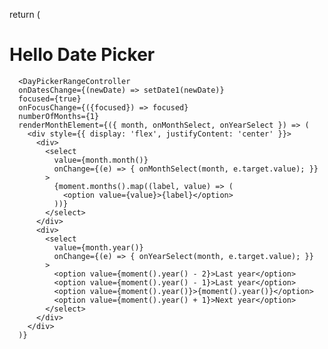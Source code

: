 return (
    <div className="App">
      <h1>Hello Date Picker</h1>

      <DayPickerRangeController            
      onDatesChange={(newDate) => setDate1(newDate)}
      focused={true}
      onFocusChange={({focused}) => focused}
      numberOfMonths={1}
      renderMonthElement={({ month, onMonthSelect, onYearSelect }) => (
        <div style={{ display: 'flex', justifyContent: 'center' }}>
          <div>
            <select
              value={month.month()}
              onChange={(e) => { onMonthSelect(month, e.target.value); }}
            >
              {moment.months().map((label, value) => (
                <option value={value}>{label}</option>
              ))}
            </select>
          </div>
          <div>
            <select
              value={month.year()}
              onChange={(e) => { onYearSelect(month, e.target.value); }}
            >
              <option value={moment().year() - 2}>Last year</option>
              <option value={moment().year() - 1}>Last year</option>
              <option value={moment().year()}>{moment().year()}</option>
              <option value={moment().year() + 1}>Next year</option>
            </select>
          </div>
        </div>
      )}
